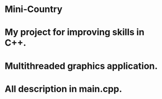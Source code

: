 # Mini-Country
# My project for improving skills in C++.
# Multithreaded graphics application.
# All description in main.cpp.
